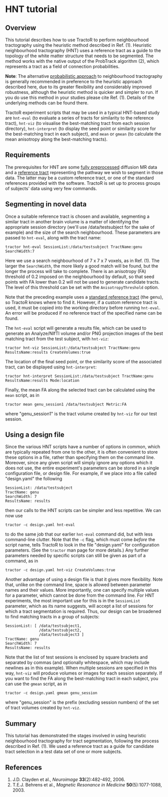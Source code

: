 # HNT tutorial

## Overview

This tutorial describes how to use TractoR to perform neighbourhood tractography using the heuristic method described in Ref. (1). Heuristic neighbourhood tractography (HNT) uses a reference tract as a guide to the topology of the white matter structure that needs to be segmented. The method works with the native output of the ProbTrack algorithm (2), which represents a tract as a field of connection probabilities.

**Note**: The alternative [probabilistic approach](PNT-tutorial.html) to neighbourhood tractography is generally recommended in preference to the heuristic approach described here, due to its greater flexibility and considerably improved robustness, although the heuristic method is quicker and simpler to run. If you do use this method in your studies please cite Ref. (1). Details of the underlying methods can be found there.

TractoR experiment scripts that may be used in a typical HNT-based study are `hnt-eval` (to evaluate a series of tracts for similarity to the reference tract), `hnt-viz` (to visualise the best-matching tract from each session directory), `hnt-interpret` (to display the seed point or similarity score for the best-matching tract in each subject), and `mean` or `gmean` (to calculate the mean anisotropy along the best-matching tracts).

## Requirements

The prerequisites for HNT are some [fully preprocessed](diffusion-processing.html) diffusion MR data and a [reference tract](reference-tracts.html) representing the pathway we wish to segment in those data. The latter may be a custom reference tract, or one of the standard references provided with the software. TractoR is set up to process groups of subjects' data using very few commands.

## Segmenting in novel data

Once a suitable reference tract is chosen and available, segmenting a similar tract in another brain volume is a matter of identifying the appropriate session directory (we'll use /data/testsubject for the sake of example) and the size of the search neighbourhood. These parameters are passed to `hnt-eval`, along with the tract name:

    tractor hnt-eval SessionList:/data/testsubject TractName:genu SearchWidth:7

Here we use a search neighbourhood of 7 x 7 x 7 voxels, as in Ref. (1). The larger the `SearchWidth`, the more likely a good match will be found, but the longer the process will take to complete. There is an anisotropy (FA) threshold of 0.2 imposed on the neighbourhood by default, so that seed points with FA lower than 0.2 will not be used to generate candidate tracts. The level of this threshold can be set with the `AnisotropyThreshold` option.

Note that the preceding example uses a [standard reference tract](reference-tracts.html) (the genu), so TractoR knows where to find it. However, if a custom reference tract is used, it must be copied into the working directory before running `hnt-eval`. An error will be produced if no reference tract of the specified name can be found.

The `hnt-eval` script will generate a results file, which can be used to generate an Analyze/NIfTI volume and/or PNG projection images of the best matching tract from the test subject, with `hnt-viz`:

    tractor hnt-viz SessionList:/data/testsubject TractName:genu ResultsName:results CreateVolumes:true

The location of the final seed point, or the similarity score of the associated tract, can be displayed using `hnt-interpret`:

    tractor hnt-interpret SessionList:/data/testsubject TractName:genu ResultsName:results Mode:location

Finally, the mean FA along the selected tract can be calculated using the `mean` script, as in

    tractor mean genu_session1 /data/testsubject Metric:FA

where "genu_session1" is the tract volume created by `hnt-viz` for our test session.

## Using a design file

Since the various HNT scripts have a number of options in common, which are typically repeated from one to the other, it is often convenient to store these options in a file, rather than specifying them on the command line. Moreover, since any given script will simply ignore any options which it does not use, the entire experiment's parameters can be stored in a single configuration file, or design file. For example, if we place into a file called "design.yaml" the following

    SessionList: /data/testsubject
    TractName: genu
    SearchWidth: 7
    ResultsName: results

then our calls to the HNT scripts can be simpler and less repetitive. We can now use

    tractor -c design.yaml hnt-eval

to do the same job that our earlier `hnt-eval` command did, but with less command-line clutter. Note that the `-c` flag, which must come *before* the script name, tells TractoR to look in the file "design.yaml" for configuration parameters. (See the `tractor` man page for more details.) Any further parameters needed by specific scripts can still be given as part of a command, as in

    tractor -c design.yaml hnt-viz CreateVolumes:true

Another advantage of using a design file is that it gives more flexibility. Note that, unlike on the command line, space is allowed between parameter names and their values. More importantly, one can specify multiple values for a parameter, which cannot be done from the command line. For HNT experiments, the most important use for this is in the `SessionList` parameter, which as its name suggests, will accept a list of sessions for which a tract segmentation is required. Thus, our design can be broadened to find matching tracts in a group of subjects:

    SessionList: [ /data/testsubject1,
                   /data/testsubject2,
                   /data/testsubject3 ]
    TractName: genu
    SearchWidth: 7
    ResultsName: results

Note that the list of test sessions is enclosed by square brackets and separated by commas (and optionally whitespace, which may include newlines as in this example). When multiple sessions are specified in this way, `hnt-viz` will produce volumes or images for each session separately. If you want to find the FA along the best-matching tract in each subject, you can use the `gmean` script, as in

    tractor -c design.yaml gmean genu_session

where "genu_session" is the prefix (excluding session numbers) of the set of tract volumes created by `hnt-viz`.

## Summary

This tutorial has demonstrated the stages involved in using heuristic neighbourhood tractography for tract segmentation, following the process described in Ref. (1). We used a reference tract as a guide for candidate tract selection in a test data set of one or more subjects.

## References

1. J.D. Clayden et al., *Neuroimage* **33**(2):482-492, 2006.
2. T.E.J. Behrens et al., *Magnetic Resonance in Medicine* **50**(5):1077-1088, 2003.
